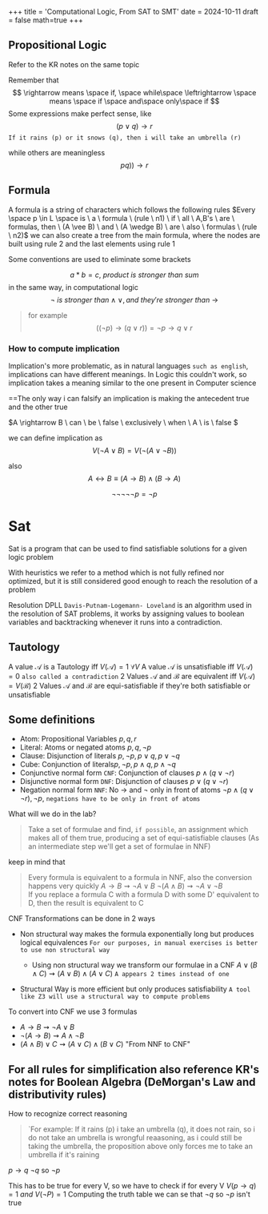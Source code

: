 +++
title = 'Computational Logic, From SAT to SMT'
date = 2024-10-11
draft = false
math=true
+++


## Propositional Logic 
Refer to the KR notes on the same topic

Remember that
$$ \rightarrow means \space if, \space while\space \leftrightarrow \space means \space if \space and\space only\space if $$
Some expressions make perfect sense, like
$$(p\vee q) \rightarrow r$$
`If it rains (p) or it snows (q), then i will take an umbrella (r)`

while others are meaningless
$$pq)) \rightarrow r$$
## Formula
A formula is a string of characters which follows the following rules
$Every \space p \in L \space is \ a \ formula \ (rule \ n1) \ if \ all \ A,B's \ are \ formulas, then \ (A \vee B) \ and \ (A \wedge B) \ are \ also \ formulas \ (rule \ n2)$
we can also create a tree from the main formula, where the nodes are built using rule 2 and the last elements using rule 1

Some conventions are used to eliminate some brackets

$$ a*b=c, \ product \ is \ stronger \ than \ sum $$
in the same way, in computational logic
$$ \neg \ is \ stronger \ than \wedge \vee, and \ they're \ stronger \ than \ \rightarrow $$
>for example
>$$ ((\neg p) \rightarrow (q \vee r)) = \neg p \rightarrow q \vee r $$

### How to compute implication 
Implication's more problematic, as in natural languages `such as english`, implications can have different meanings. 
In Logic this couldn't work, so implication takes a meaning similar to the one present in Computer science

==The only way i can falsify an implication is making the antecedent true and the other true

$A \rightarrow B \ can  \ be \ false \ exclusively \ when  \ A  \ is \ false $

we can define implication as 
$$ V(\neg A \vee B) = V(\neg(A \vee \neg B)) $$

also 
$$ A \leftrightarrow B \equiv (A \rightarrow B) \wedge (B \rightarrow A)$$

$$ \neg \neg \neg \neg \neg p = \neg p$$

# Sat
Sat is a program that can be used to find satisfiable solutions for a given logic problem 

With heuristics we refer to a method which is not fully refined nor optimized, but it is still considered good enough to reach the resolution of a problem

Resolution
DPLL `Davis-Putnam-Logemann- Loveland` is an algorithm used in the resolution of SAT problems, it works by assigning values to boolean variables and backtracking whenever it runs into a contradiction.

## Tautology
A value $\mathcal{A}$ is a Tautology iff $V(\mathcal{A}) = 1 \ \forall V$
A value $\mathcal{A}$ is unsatisfiable iff $V(\mathcal{A}) = 0$ `also called a contradiction`
2 Values $\mathcal{A}$ and $\mathcal{B}$ are equivalent iff $V(\mathcal{A}) = V(\mathcal{B})$
2 Values $\mathcal{A}$ and $\mathcal{B}$ are equi-satisfiable if they're both satisfiable or unsatisfiable

## Some definitions
- Atom: Propositional Variables  $p, q, r$
- Literal: Atoms or negated atoms $p, q, \neg p$ 
- Clause: Disjunction of literals $p, \neg p, p \vee q, p \vee \neg q$
- Cube: Conjunction of literals$p, \neg p, p \wedge q, p \wedge \neg q$
- Conjunctive normal form `CNF`: Conjunction of clauses $p \wedge (q\vee \neg r)$
- Disjunctive normal form `DNF`: Disjunction of clauses $p \vee (q\vee \neg r)$
- Negation normal form `NNF`: No $\rightarrow$ and $\neg$ only in front of atoms $\neg p \wedge (q \vee \neg r), \neg p$, `negations have to be only in front of atoms` 

What will we do in the lab?
>Take a set of formulae and find, `if possible`, an assignment which makes all of them true, producing a set of equi-satisfiable clauses (As an intermediate step we'll get a set of formulae in NNF)

keep in mind that
> Every formula is equivalent to a formula in NNF, also the conversion happens very quickly
> $A \rightarrow B \rightsquigarrow \neg A \vee B$
> $\neg(A\wedge B) \rightsquigarrow \neg A \vee \neg B$  
> If you replace a formula C with a formula D with some D' equivalent to D, then the result is equivalent to C


CNF Transformations can be done in 2 ways
- Non structural way makes the formula exponentially long but produces logical equivalences `For our purposes, in manual exercises is better to use non structural way`  
	- Using non structural way we transform our formulae in a CNF $A \vee (B\wedge C) \rightsquigarrow (A\vee B) \wedge (A\vee C)$  `A appears 2 times instead of one`


- Structural Way is more efficient but only produces satisfiability `A tool like Z3 will use a structural way to compute problems`

To convert into CNF we use 3 formulas 
- $A \rightarrow B \rightsquigarrow \neg A \vee B$ 
- $\neg (A\rightarrow B) \rightsquigarrow A \wedge \neg B$
- $(A \wedge B) \vee C \rightsquigarrow (A \vee C) \wedge (B \vee C)$ "From NNF to CNF"

For all rules for simplification also reference KR's notes for Boolean Algebra (DeMorgan's Law and distributivity rules)
---
How to recognize correct reasoning
>`For example: If it rains (p) i take an umbrella (q), it does not rain, so i do not take an umbrella is wrongful reaasoning, as i could still be taking the umbrella, the proposition above only forces me to take an umbrella if it's raining

$p \rightarrow q$
$\neg q$  so $\neg p$ 

This has to be true for every V, so we have to check if for every V $V(p\rightarrow q) = 1 \  and \  V(\neg P) = 1$
Computing the truth table we can se that $\neg q$  so $\neg p$  isn't true
